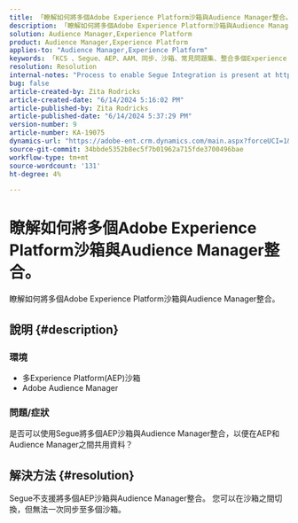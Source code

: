 ```yaml
---
title: 「瞭解如何將多個Adobe Experience Platform沙箱與Audience Manager整合。」
description: 「瞭解如何將多個Adobe Experience Platform沙箱與Audience Manager整合。」
solution: Audience Manager,Experience Platform
product: Audience Manager,Experience Platform
applies-to: "Audience Manager,Experience Platform"
keywords: 「KCS 、Segue、AEP、AAM、同步、沙箱、常見問題集、整合多個Experience Platform沙箱、Adobe Audience Manager、Adobe Experience Platform」
resolution: Resolution
internal-notes: "Process to enable Segue Integration is present at https://wiki.corp.adobe.com/pages/viewpage.action?spaceKey=supportdelivery&title=AEP+Segments+not+Populating+in+AAM internal link."
bug: false
article-created-by: Zita Rodricks
article-created-date: "6/14/2024 5:16:02 PM"
article-published-by: Zita Rodricks
article-published-date: "6/14/2024 5:37:29 PM"
version-number: 9
article-number: KA-19075
dynamics-url: "https://adobe-ent.crm.dynamics.com/main.aspx?forceUCI=1&pagetype=entityrecord&etn=knowledgearticle&id=1358b2c2-712a-ef11-840a-002248084fbb"
source-git-commit: 34bbde5352b8ec5f7b01962a715fde3700496bae
workflow-type: tm+mt
source-wordcount: '131'
ht-degree: 4%

---
```


# 瞭解如何將多個Adobe Experience Platform沙箱與Audience Manager整合。


瞭解如何將多個Adobe Experience Platform沙箱與Audience Manager整合。

## 說明 {#description}


### 環境

- 多Experience Platform(AEP)沙箱
- Adobe Audience Manager


### 問題/症狀

是否可以使用Segue將多個AEP沙箱與Audience Manager整合，以便在AEP和Audience Manager之間共用資料？


## 解決方法 {#resolution}


Segue不支援將多個AEP沙箱與Audience Manager整合。 您可以在沙箱之間切換，但無法一次同步至多個沙箱。


